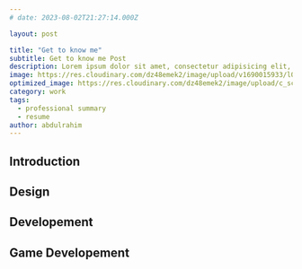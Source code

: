 ```yaml
---
# date: 2023-08-02T21:27:14.000Z

layout: post

title: "Get to know me"
subtitle: Get to know me Post
description: Lorem ipsum dolor sit amet, consectetur adipisicing elit, sed do eiusmod tempor incididunt ut labore et dolore magna aliqua.
image: https://res.cloudinary.com/dz48emek2/image/upload/v1690015933/l0noglkpoqqdyfhzq5g2.png
optimized_image: https://res.cloudinary.com/dz48emek2/image/upload/c_scale,w_380,h_200/l0noglkpoqqdyfhzq5g2
category: work
tags:
  - professional summary
  - resume
author: abdulrahim
---
```


## Introduction

## Design
## Developement
## Game Developement
